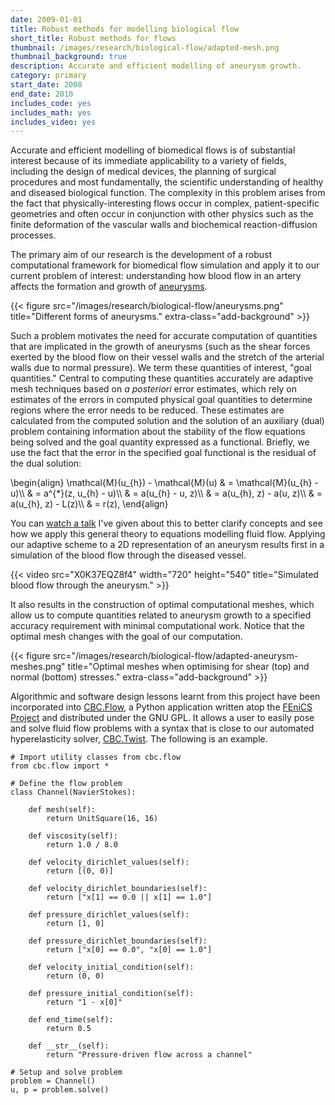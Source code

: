 ```yaml
---
date: 2009-01-01
title: Robust methods for modelling biological flow
short_title: Robust methods for flows
thumbnail: /images/research/biological-flow/adapted-mesh.png
thumbnail_background: true
description: Accurate and efficient modelling of aneurysm growth.
category: primary
start_date: 2008
end_date: 2010
includes_code: yes
includes_math: yes
includes_video: yes
---
```


Accurate and efficient modelling of biomedical flows is of substantial
interest because of its immediate applicability to a variety of
fields, including the design of medical devices, the planning of
surgical procedures and most fundamentally, the scientific
understanding of healthy and diseased biological function. The
complexity in this problem arises from the fact that
physically-interesting flows occur in complex, patient-specific
geometries and often occur in conjunction with other physics such as
the finite deformation of the vascular walls and biochemical
reaction-diffusion processes.

The primary aim of our research is the development of a robust
computational framework for biomedical flow simulation and apply it to
our current problem of interest: understanding how blood flow in an
artery affects the formation and growth of
[aneurysms](https://en.wikipedia.org/wiki/Aneurysm).

{{< figure src="/images/research/biological-flow/aneurysms.png" title="Different forms of aneurysms." extra-class="add-background" >}}

Such a problem motivates the need for accurate computation of
quantities that are implicated in the growth of aneurysms (such as
the shear forces exerted by the blood flow on their vessel walls and
the stretch of the arterial walls due to normal pressure). We term
these quantities of interest, "goal quantities." Central to computing
these quantities accurately are adaptive mesh techniques based on _a
posteriori_ error estimates, which rely on estimates of the errors in
computed physical goal quantities to determine regions where the error
needs to be reduced. These estimates are calculated from the computed
solution and the solution of an auxiliary (dual) problem containing
information about the stability of the flow equations being solved and
the goal quantity expressed as a functional. Briefly, we use the fact
that the error in the specified goal functional is the residual of the
dual solution:

<p>
\begin{align}
\mathcal{M}(u_{h}) - \mathcal{M}(u)
& = \mathcal{M}(u_{h} - u)\\
& = a^{*}(z, u_{h} - u)\\
& = a(u_{h} - u, z)\\
& = a(u_{h}, z) - a(u, z)\\
& = a(u_{h}, z) - L(z)\\
& = r(z),
\end{align}
</p>

You can [watch a talk](https://www.youtube.com/watch?v=b0PDIbj6iyw)
I've given about this to better clarify concepts and see how we apply
this general theory to equations modelling fluid flow. Applying our
adaptive scheme to a 2D representation of an aneurysm results first in
a simulation of the blood flow through the diseased vessel.

{{< video src="X0K37EQZ8f4" width="720" height="540" title="Simulated blood flow through the aneurysm." >}}

It also results in the construction of optimal computational meshes,
which allow us to compute quantities related to aneurysm growth to a
specified accuracy requirement with minimal computational work. Notice
that the optimal mesh changes with the goal of our computation.

{{< figure src="/images/research/biological-flow/adapted-aneurysm-meshes.png" title="Optimal meshes when optimising for shear (top) and normal (bottom) stresses." extra-class="add-background" >}}

Algorithmic and software design lessons learnt from this project have
been incorporated into [CBC.Flow](https://launchpad.net/cbc.solve), a
Python application written atop the [FEniCS
Project](https://fenicsproject.org/) and distributed under the GNU
GPL. It allows a user to easily pose and solve fluid flow problems
with a syntax that is close to our automated hyperelasticity solver,
[CBC.Twist](/research/automated-mechanics/). The
following is an example.

````
# Import utility classes from cbc.flow
from cbc.flow import *

# Define the flow problem
class Channel(NavierStokes):

    def mesh(self):
        return UnitSquare(16, 16)

    def viscosity(self):
        return 1.0 / 8.0

    def velocity_dirichlet_values(self):
        return [(0, 0)]

    def velocity_dirichlet_boundaries(self):
        return ["x[1] == 0.0 || x[1] == 1.0"]

    def pressure_dirichlet_values(self):
        return [1, 0]

    def pressure_dirichlet_boundaries(self):
        return ["x[0] == 0.0", "x[0] == 1.0"]

    def velocity_initial_condition(self):
        return (0, 0)

    def pressure_initial_condition(self):
        return "1 - x[0]"

    def end_time(self):
        return 0.5

    def __str__(self):
        return "Pressure-driven flow across a channel"

# Setup and solve problem
problem = Channel()
u, p = problem.solve()
````
